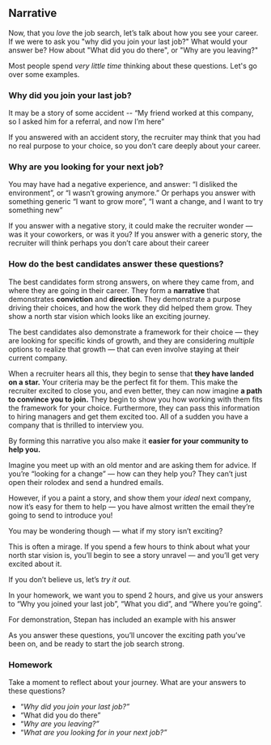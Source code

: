 ## Narrative
Now, that you *love* the job search, let’s talk about how you see your career.  If we were to ask you "why did you join your last job?" What would your answer be? How about "What did you do there", or "Why are you leaving?"

Most people spend *very little time* thinking about these questions. Let's go over some examples.

### Why did you join your last job?
It may be a story of some accident -- “My friend worked at this company, so I asked him for a referral, and now I’m here”

If you answered with an accident story, the recruiter may think that you had no real purpose to your choice, so you don’t care deeply about your career.

### Why are you looking for your next job?
You may have had a negative experience, and answer: “I disliked the environment”, or “I wasn’t growing anymore.” Or perhaps you answer with something generic “I want to grow more”, “I want a change, and I want to try something new”

If you answer with a negative story, it could make the recruiter wonder — was it your coworkers, or was it you? If you answer with a generic story, the recruiter will think perhaps you don’t care about their career

### How do the best candidates answer these questions?
The best candidates form strong answers, on where they came from, and where they are going in their career. They form a **narrative** that demonstrates **conviction** and **direction**. They demonstrate a purpose driving their choices, and how the work they did helped them grow. They show a north star vision which looks like an exciting journey.

The best candidates also demonstrate a framework for their choice — they are looking for specific kinds of growth, and they are considering *multiple* options to realize that growth — that can even involve staying at their current company.

When a recruiter hears all this, they begin to sense that **they have landed on a star.** Your criteria may be the perfect fit for them. This make the recruiter excited to close you, and even better, they can now imagine **a path to convince you to join.** They begin to show you how working with them fits the framework for your choice. Furthermore, they can pass this information to hiring managers and get them excited too. All of a sudden you have a company that is thrilled to interview you.

By forming this narrative you also make it **easier for your community to help you.**

Imagine you meet up with an old mentor and are asking them for advice.  If you’re “looking for a change” — how can they help you? They can’t just open their rolodex and send a hundred emails.

However, if you a paint a story, and show them your *ideal* next company, now it’s easy for them to help — you have almost written the email they’re going to send to introduce you!

You may be wondering though — what if my story isn’t exciting?

This is often a mirage. If you spend a few hours to think about what your north star vision is, you’ll begin to see a story unravel — and you’ll get very excited about it.

If you don’t believe us, let’s *try it out.*

In your homework, we want you to spend 2 hours, and give us your answers to “Why you joined your last job”, “What you did”, and “Where you’re going”.

For demonstration, Stepan has included an example with his answer

As you answer these questions, you’ll uncover the exciting path you’ve been on, and be ready to start the job search strong.

### Homework
Take a moment to reflect about your journey. What are your answers to these questions?

* “*Why did you join your last job?”*
* “What did you do there”
* “*Why are you leaving?”*
* “*What are you looking for in your next job?”*

